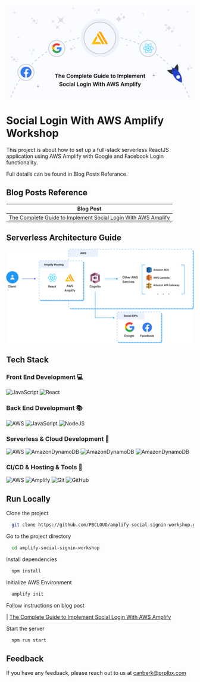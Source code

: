 ![Social Login With AWS Amplify Workshop](./src/assets//Meta-Image.png)

# Social Login With AWS Amplify Workshop

This project is about how to set up a full-stack serverless ReactJS application using AWS Amplify with Google and Facebook Login functionality.

Full details can be found in Blog Posts Referance.

## Blog Posts Reference

| Blog Post  
| -----------------
| [The Complete Guide to Implement Social Login With AWS Amplify](https://www.prplbx.com/resources/blog/social-login-with-aws-amplify-guide)

## Serverless Architecture Guide

![arthitecture guide](./src/assets//architecturediagram.png)

## Tech Stack

### Front End Development 💻

![JavaScript](https://img.shields.io/badge/javascript-%23323330.svg?style=for-the-badge&logo=javascript&logoColor=%23F7DF1E) ![React](https://img.shields.io/badge/react-%2320232a.svg?style=for-the-badge&logo=react&logoColor=%2361DAFB)

### Back End Development 📚

![AWS](https://img.shields.io/badge/AWS-%23FF9900.svg?style=for-the-badge&logo=amazon-aws&logoColor=white) ![JavaScript](https://img.shields.io/badge/javascript-%23323330.svg?style=for-the-badge&logo=javascript&logoColor=%23F7DF1E) ![NodeJS](https://img.shields.io/badge/node.js-6DA55F?style=for-the-badge&logo=node.js&logoColor=white)

### Serverless & Cloud Development 🚀

![AWS](https://img.shields.io/badge/AWS-%23FF9900.svg?style=for-the-badge&logo=amazon-aws&logoColor=white) ![AmazonDynamoDB](https://img.shields.io/badge/-AWS%20Amplify-blue?style=for-the-badge&logo=AWS%20Amplify&logoColor=white) ![AmazonDynamoDB](https://img.shields.io/badge/-AWS%20Lambda-informational?style=for-the-badge) ![AmazonDynamoDB](https://img.shields.io/badge/-Amazon%20Cognito-important?style=for-the-badge)

### CI/CD & Hosting & Tools 📂

![AWS](https://img.shields.io/badge/AWS-%23FF9900.svg?style=for-the-badge&logo=amazon-aws&logoColor=white) ![Amplify](https://img.shields.io/badge/-AWS%20Amplify-blue?style=for-the-badge&logo=AWS%20Amplify&logoColor=white) ![Git](https://img.shields.io/badge/git-%23F05033.svg?style=for-the-badge&logo=git&logoColor=white) ![GitHub](https://img.shields.io/badge/github-%23121011.svg?style=for-the-badge&logo=github&logoColor=white)

## Run Locally

Clone the project

```bash
  git clone https://github.com/PBCLOUD/amplify-social-signin-workshop.git
```

Go to the project directory

```bash
  cd amplify-social-signin-workshop
```

Install dependencies

```bash
  npm install
```

Initialize AWS Environment

```bash
  amplify init
```

Follow instructions on blog post

| [The Complete Guide to Implement Social Login With AWS Amplify](https://www.prplbx.com/resources/blog/social-login-with-aws-amplify-guide)

Start the server

```bash
  npm run start
```

## Feedback

If you have any feedback, please reach out to us at canberk@prplbx.com
